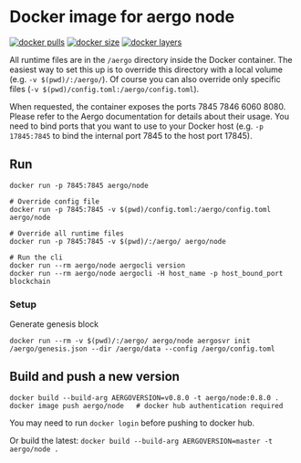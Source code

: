 # Docker image for aergo node

[![docker pulls](https://img.shields.io/docker/pulls/aergo/node.svg)](https://hub.docker.com/r/aergo/node/)
[![docker size](https://img.shields.io/microbadger/image-size/aergo/node.svg)](https://hub.docker.com/r/aergo/node/)
[![docker layers](https://img.shields.io/microbadger/layers/aergo/node.svg)](https://microbadger.com/images/aergo/node)

All runtime files are in the `/aergo` directory inside the Docker container. The easiest way to set this up is to override this directory with a local volume (e.g. `-v $(pwd)/:/aergo/`). Of course you can also override only specific files (`-v $(pwd)/config.toml:/aergo/config.toml`).

When requested, the container exposes the ports 7845 7846 6060 8080. Please refer to the Aergo documentation for details about their usage. You need to bind ports that you want to use to your Docker host (e.g. `-p 17845:7845` to bind the internal port 7845 to the host port 17845).

## Run

```console
docker run -p 7845:7845 aergo/node

# Override config file
docker run -p 7845:7845 -v $(pwd)/config.toml:/aergo/config.toml aergo/node

# Override all runtime files
docker run -p 7845:7845 -v $(pwd)/:/aergo/ aergo/node

# Run the cli
docker run --rm aergo/node aergocli version
docker run --rm aergo/node aergocli -H host_name -p host_bound_port blockchain
```

### Setup

Generate genesis block

```console
docker run --rm -v $(pwd)/:/aergo/ aergo/node aergosvr init /aergo/genesis.json --dir /aergo/data --config /aergo/config.toml
```

## Build and push a new version

```console
docker build --build-arg AERGOVERSION=v0.8.0 -t aergo/node:0.8.0 .
docker image push aergo/node   # docker hub authentication required
```

You may need to run `docker login` before pushing to docker hub.

Or build the latest: `docker build --build-arg AERGOVERSION=master -t aergo/node .`
